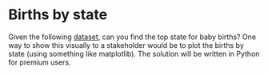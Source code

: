 # Births by state

Given the following [dataset](./dataset/US_Baby_Names_right.csv), can you find the top state for baby births? One way to show this visually to a stakeholder would be to plot the births by state (using something like matplotlib). The solution will be written in Python for premium users.
